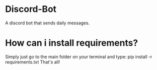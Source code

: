 # Discord-Bot
A discord bot that sends daily messages.

# How can i install requirements?
Simply just go to the main folder on your terminal and type:
pip install -r requirements.txt
That's all!
